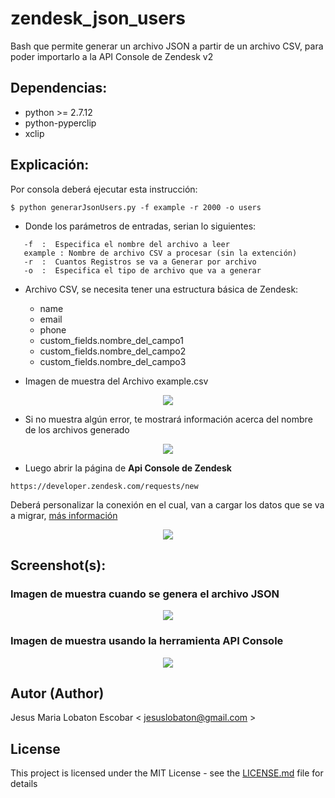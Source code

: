 # zendesk_json_users
Bash que permite generar un archivo JSON a partir de un archivo CSV, para poder importarlo a la API Console de Zendesk v2

## Dependencias:

* python >=  2.7.12
* python-pyperclip
* xclip

## Explicación:
 Por consola deberá ejecutar esta instrucción:
``` 
$ python generarJsonUsers.py -f example -r 2000 -o users
``` 
* Donde los parámetros de entradas, serian lo siguientes:
```
   -f  :  Especifica el nombre del archivo a leer
   example : Nombre de archivo CSV a procesar (sin la extención)
   -r  :  Cuantos Registros se va a Generar por archivo
   -o  :  Especifica el tipo de archivo que va a generar
```

* Archivo CSV, se necesita tener una estructura básica de Zendesk:
  * name
  * email
  * phone
  * custom_fields.nombre_del_campo1
  * custom_fields.nombre_del_campo2
  * custom_fields.nombre_del_campo3

* Imagen de muestra del Archivo example.csv
<p align= center >
<img src= http://www.seguridadsistema.com.ve/github/zendesk/users/img/csv.png  />
</p>

* Si no muestra algún error, te mostrará información acerca del nombre de los archivos generado
<p align= center >
<img src= http://www.seguridadsistema.com.ve/github/zendesk/users/img/console1.png  />
</p>

 * Luego abrir la página de **Api Console de Zendesk**
 
 ```
 https://developer.zendesk.com/requests/new

```
 Deberá personalizar la conexión en el cual, van a cargar los datos que se va a migrar, [más información](https://)
<p align= center >
<img src= http://www.seguridadsistema.com.ve/github/zendesk/users/img/apiconsole.png  />
</p>

 
## Screenshot(s):

### Imagen de muestra cuando se genera el archivo JSON
<p align= center >
<img src= http://www.seguridadsistema.com.ve/github/zendesk/users/img/json.png  />
</p>

### Imagen de muestra usando la herramienta API Console
<p align= center >
<img src= http://www.seguridadsistema.com.ve/github/zendesk/users/img/apiconsole.png  />
</p>


## Autor (Author)

  Jesus Maria Lobaton Escobar < jesuslobaton@gmail.com >

## License

This project is licensed under the MIT License - see the [LICENSE.md](LICENSE.md) file for details

